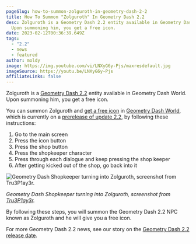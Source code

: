 ```yaml
---
pageSlug: how-to-summon-zolguroth-in-geometry-dash-2-2
title: How To Summon "Zolguroth" In Geometry Dash 2.2
desc: Zolguroth is a Geometry Dash 2.2 entity available in Geometry Dash World.
  Upon summoning him, you get a free icon.
date: 2023-02-12T00:36:39.649Z
tags:
  - "2.2"
  - news
  - featured
author: moldy
image: https://img.youtube.com/vi/LNXyG6y-Pjs/maxresdefault.jpg
imageSource: https://youtu.be/LNXyG6y-Pjs
affiliateLinks: false
---
```

Zolguroth is a [Geometry Dash 2.2](/categories/2.2/) entity available in Geometry Dash World. Upon summoning him, you get a free icon.

You can summon Zolguroth and [get a free icon](/posts/geometry-dash-all-vault-codes-2022/) in [Geometry Dash World](/posts/geometry-dash-2-2-editor-unlocked-how-to-get-the-2-2-level-editor-2022/), which is currently on a [prerelease of update 2.2](/posts/geometry-dash-2-2-beta-what-is-it/), by following these instructions:

1. Go to the main screen
2. Press the icon button
3. Press the shop button
4. Press the shopkeeper character
5. Press through each dialogue and keep pressing the shop keeper
6. After getting kicked out of the shop, go back into it

![Geometry Dash Shopkeeper turning into Zolguroth, screenshot from Tru3P1ay3r.](https://media.discordapp.net/attachments/392087938239954950/1074125380388147282/Geometry_Dash_World__Who_is_Zolguroth__1-29_screenshot.png?width=1201&height=676)

*Geometry Dash Shopkeeper turning into Zolguroth, screenshot from [Tru3P1ay3r](https://youtu.be/ZxvyK_uwWkk).*

By following these steps, you will summon the Geometry Dash 2.2 NPC known as Zolguroth and he will give you a free icon.

For more Geometry Dash 2.2 news, see our story on the [Geometry Dash 2.2 release date](/posts/geometry-dash-2-2-release-date-confirmed-2023/).